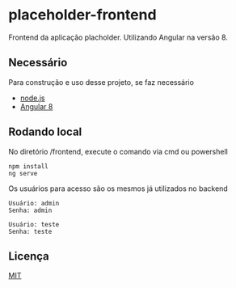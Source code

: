 # placeholder-frontend

Frontend da aplicação placholder. Utilizando Angular na versão 8.

## Necessário

Para construção e uso desse projeto, se faz necessário

- [node.js](https://nodejs.org/en)
- [Angular 8](https://angular.io)

## Rodando local

No diretório /frontend, execute o  comando via cmd ou powershell

```shell
npm install
ng serve
```

Os usuários para acesso são os mesmos já utilizados no backend

```
Usuário: admin
Senha: admin
````

```
Usuário: teste
Senha: teste
```

## Licença

[MIT](https://choosealicense.com/licenses/mit/)
